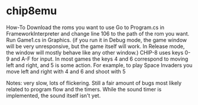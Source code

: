 # chip8emu

How-To
Download the roms you want to use
Go to Program.cs in FrameworkInterpreter and change line 106 to the path of the rom you want.
Run Game1.cs in Graphics. (if you run it in Debug mode, the game window will be very unresponsive, but the game itself will work. In Release mode, the window will mostly behave like any other window.)
CHIP-8 uses keys 0-9 and A-F for input. In most games the keys 4 and 6 correspond to moving left and right, and 5 is some action. For example, to play Space Invaders you move left and right with 4 and 6 and shoot with 5

Notes: very slow, lots of flickering. Still a fair amount of bugs most likely related to program flow and the timers. While the sound timer is implemented, the sound itself isn't yet.
